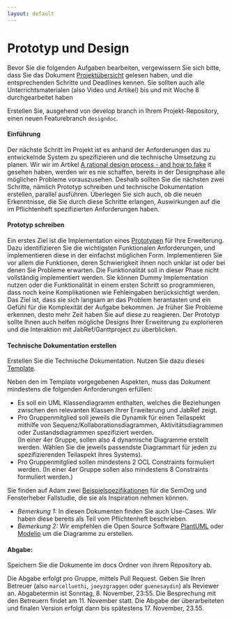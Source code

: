 ```yaml
---
layout: default
---
```

# Prototyp und Design


Bevor Sie die folgenden Aufgaben bearbeiten, vergewissern Sie sich bitte, dass Sie das Dokument [Projektübersicht](../project-summary.html)  gelesen haben, 
und die entsprechenden Schritte und Deadlines kennen. Sie sollten auch alle Unterrichtsmaterialen (also Video und Artikel) bis und mit Woche 8 durchgearbeitet haben

Erstellen Sie, ausgehend von develop branch in Ihrem Projekt-Repository, einen neuen Featurebranch ```designdoc```.

#### Einführung

Der nächste Schritt im Projekt ist es anhand der Anforderungen das zu entwickelnde System zu spezifizieren und die technische Umsetzung zu planen. Wir wir im Artikel [A rational design process - and how to fake](https://users.ece.utexas.edu/~perry/education/SE-Intro/fakeit.pdf) it gesehen haben, werden wir es nie schaffen, bereits in der Designphase alle möglichen Probleme vorauszusehen. Deshalb sollten Sie die nächsten zwei Schritte, nämlich Prototyp schreiben und technische Dokumentation erstellen, parallel ausführen. Überlegen Sie sich auch, ob die neuen Erkenntnisse, die Sie durch diese Schritte erlangen, Auswirkungen auf die im Pflichtenheft spezifizierten Anforderungen haben. 

#### Prototyp schreiben

Ein erstes Ziel ist die Implementation eines [Prototypen](https://de.wikipedia.org/wiki/Prototyping_(Softwareentwicklung)) für Ihre Erweiterung. Dazu identifizieren Sie die wichtigsten Funktionalen Anforderungen, und implementieren diese in der einfachst möglichen Form. Implementieren Sie vor allem die Funktionen, deren Schwierigkeit ihnen noch unklar ist oder bei denen Sie Probleme erwarten. 
Die Funktionalität soll in dieser Phase nicht vollständig implementiert werden. Sie können Dummy Implementation nutzen oder die Funktionalität in einem ersten Schritt so programmieren, dass noch keine Komplikationen wie Fehleingaben berücksichtigt werden.  Das Ziel ist, dass sie sich langsam an das Problem herantasten und ein Gefühl für die Komplexität der Aufgabe bekommen. Je früher Sie Probleme erkennen, desto mehr Zeit haben Sie auf diese zu reagieren. Der Prototyp sollte Ihnen auch helfen mögliche Designs Ihrer Erweiterung zu explorieren und die Interaktion mit JabRef/Ganttproject zu überblicken.

#### Technische Dokumentation erstellen

Erstellen Sie die Technische Dokumentation. Nutzen Sie dazu dieses  [Template](../templates/technical-doc.html).

Neben den im Template vorgegebenen Aspekten, muss das Dokument mindestens die folgenden Anforderungen erfüllen:

* Es soll ein UML Klassendiagramm enthalten, welches die Beziehungen zwischen den relevanten Klassen Ihrer Erweiterung und JabRef zeigt.
* Pro Gruppenmitglied soll jeweils die Dynamik für einen Teilaspekt mithilfe von Sequenz/Kollaborationsdiagrammen, Aktivitätsdiagrammen oder Zustandsdiagrammen spezifiziert werden.  
(In einer 4er Gruppe, sollen also 4 dynamische Diagramme erstellt werden. Wählen Sie die jeweils passendste Diagrammart für jeden zu spezifizierenden Teilaspekt ihres Systems).
* Pro Gruppenmitglied sollen mindestens 2 OCL Constraints formuliert werden. (In einer 4er Gruppe sollen also mindestens 8 Constraints formuliert werden.)

Sie finden auf Adam zwei [Beispielspezifikationen](https://adam.unibas.ch/goto_adam_file_1059780_download.html) für die SemOrg und Fensterheber Fallstudie, die sie als Inspiration nehmen können.

* *Bemerkung 1:* In diesen Dokumenten finden Sie auch Use-Cases. Wir haben diese bereits als Teil vom Pflichtenheft beschrieben.
* *Bemerkung 2:* Wir empfehlen die Open Source Software [PlantUML](http://plantuml.com/) oder [Modelio](https://www.modelio.org/) um die Diagramme zu erstellen. 

#### Abgabe:

Speichern Sie die Dokumente im docs Ordner von ihrem Repository ab.

Die Abgabe erfolgt pro Gruppe, mittels Pull Request. Geben Sie Ihren Betreuer (also ```marcelluethi```, ```joeyzgraggen``` oder ```guenesaydin```) als Reviewer an. Abgabetermin ist Sonntag, 8. November, 23:55. Die Besprechung mit den Betreuern findet am 11. November statt. Die Abgabe der überarbeiteten und finalen Version erfolgt dann bis spätestens 17. November, 23.55.